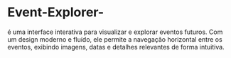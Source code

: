 # Event-Explorer-
é uma interface interativa para visualizar e explorar eventos futuros. Com um design moderno e fluído, ele permite a navegação horizontal entre os eventos, exibindo imagens, datas e detalhes relevantes de forma intuitiva.
